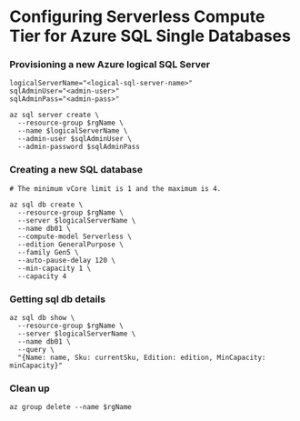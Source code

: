# Configuring Serverless Compute Tier for Azure SQL Single Databases


### Provisioning a new Azure logical SQL Server
```
logicalServerName="<logical-sql-server-name>"
sqlAdminUser="<admin-user>"
sqlAdminPass="<admin-pass>"

az sql server create \
  --resource-group $rgName \
  --name $logicalServerName \
  --admin-user $sqlAdminUser \
  --admin-password $sqlAdminPass

```

### Creating a new SQL database
```
# The minimum vCore limit is 1 and the maximum is 4.

az sql db create \
  --resource-group $rgName \
  --server $logicalServerName \
  --name db01 \
  --compute-model Serverless \
  --edition GeneralPurpose \
  --family Gen5 \
  --auto-pause-delay 120 \
  --min-capacity 1 \
  --capacity 4
```

### Getting sql db details
```
az sql db show \
  --resource-group $rgName \
  --server $logicalServerName \
  --name db01 \
  --query \
  "{Name: name, Sku: currentSku, Edition: edition, MinCapacity: minCapacity}"
```

### Clean up
```
az group delete --name $rgName
```